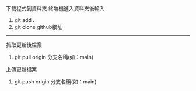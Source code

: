 下載程式到資料夾
終端機進入資料夾後輸入
1. git add . 
2. git clone github網址

--------------------
抓取更新後檔案
1. git pull origin 分支名稱(如：main)

上傳更新檔案
1. git push origin 分支名稱(如：main)
